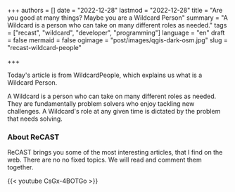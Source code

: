 +++
authors = []
date = "2022-12-28"
lastmod = "2022-12-28"
title = "Are you good at many things? Maybe you are a Wildcard Person"
summary = "A Wildcard is a person who can take on many different roles as needed."
tags = ["recast", "wildcard", "developer", "programming"]
language = "en"
draft = false
mermaid = false
ogimage = "post/images/qgis-dark-osm.jpg"
slug = "recast-wildcard-people"

+++

Today's article is from WildcardPeople, which explains us what is a Wildcard Person.

A Wildcard is a person who can take on many different roles as needed. They are fundamentally problem solvers who enjoy tackling new challenges. A Wildcard's role at any given time is dictated by the problem that needs solving.

### About ReCAST

ReCAST brings you some of the most interesting articles, that I find on the web. There are no no fixed topics. We will read and comment them together. 

{{< youtube CsGx-4BOTGo >}}
